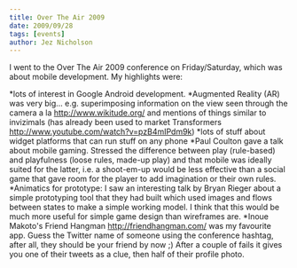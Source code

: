 ```yaml
---
title: Over The Air 2009
date: 2009/09/28
tags: [events]
author: Jez Nicholson
---
```

I went to the Over The Air 2009 conference on Friday/Saturday, which was about mobile development. My highlights were:

*lots of interest in Google Android development.
*Augmented Reality (AR) was very big... e.g. superimposing information on the view seen through the camera a la http://www.wikitude.org/ and mentions of things similar to invizimals (has already been used to market Transformers http://www.youtube.com/watch?v=pzB4mIPdm9k)
*lots of stuff about widget platforms that can run stuff on any phone
*Paul Coulton gave a talk about mobile gaming. Stressed the difference between play (rule-based) and playfulness (loose rules, made-up play) and that mobile was ideally suited for the latter, i.e. a shoot-em-up would be less effective than a social game that gave room for the player to add imagination or their own rules.
*Animatics for prototype: I saw an interesting talk by Bryan Rieger about a simple prototyping tool that they had built which used images and flows between states to make a simple working model. I think that this would be much more useful for simple game design than wireframes are.
*Inoue Makoto's Friend Hangman http://friendhangman.com/ was my favourite app. Guess the Twitter name of someone using the conference hashtag, after all, they should be your friend by now ;) After a couple of fails it gives you one of their tweets as a clue, then half of their profile photo.
